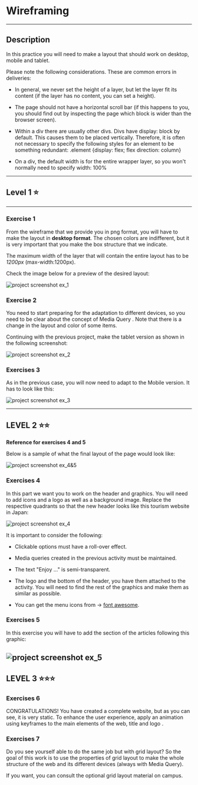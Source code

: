 # Wireframing

---

## Description

In this practice you will need to make a layout that should work on desktop, mobile and tablet.

Please note the following considerations. These are common errors in deliveries:

- In general, we never set the height of a layer, but let the layer fit its content (if the layer has no content, you can set a height).

- The page should not have a horizontal scroll bar (if this happens to you, you should find out by inspecting the page which block is wider than the browser screen).

- Within a div there are usually other divs. Divs have display: block by default. This causes them to be placed vertically. Therefore, it is often not necessary to specify the following styles for an element to be something redundant:
  .element {display: flex; flex direction: column}

- On a div, the default width is for the entire wrapper layer, so you won't normally need to specify width: 100%

---

## Level 1 :star:

---

### Exercise 1

From the wireframe that we provide you in png format, you will have to make the layout in <b>desktop format</b>. The chosen colors are indifferent,
but it is very important that you make the box structure that we indicate.

The maximum width of the layer that will contain the entire layout has to be <i>1200px</i> (max-width:1200px).

Check the image below for a preview of the desired layout:

![project screenshot ex_1](./assets/screenshot.png)

### Exercise 2

You need to start preparing for the adaptation to different devices, so you need to be clear about the concept of Media Query . Note that there is a change in the layout and color of some items.

Continuing with the previous project, make the tablet version as shown in the following screenshot:

![project screenshot ex_2](./assets/screenshot2.png)

### Exercises 3

As in the previous case, you will now need to adapt to the Mobile version. It has to look like this:

![project screenshot ex_3](./assets/screenshot3.png)

---

## LEVEL 2 :star::star:

**Reference for exercises 4 and 5**

Below is a sample of what the final layout of the page would look like:

![project screenshot ex_4&5](./assets/screenshot4.png)

### Exercises 4

In this part we want you to work on the header and graphics. You will need to add icons and a logo as well as a background image. Replace the respective quadrants so that the new header looks like this tourism website in Japan:

![project screenshot ex_4](./assets/screenshot5.png)

It is important to consider the following:

- Clickable options must have a roll-over effect.

- Media queries created in the previous activity must be maintained.

- The text "Enjoy ..." is semi-transparent.

- The logo and the bottom of the header, you have them attached to the activity. You will need to find the rest of the graphics and make them as similar as possible.

- You can get the menu icons from -> [font awesome](https://fontawesome.com/).

### Exercises 5

In this exercise you will have to add the section of the articles following this graphic:

## ![project screenshot ex_5](./assets/screenshot6.png)

## LEVEL 3 :star::star::star:

### Exercises 6

CONGRATULATIONS! You have created a complete website, but as you can see, it is very static. To enhance the user experience, apply an animation using keyframes to the main elements of the web, title and logo .

### Exercises 7

Do you see yourself able to do the same job but with grid layout? So the goal of this work is to use the properties of grid layout to make the whole structure of the web and its different devices (always with Media Query).

If you want, you can consult the optional grid layout material on campus.
